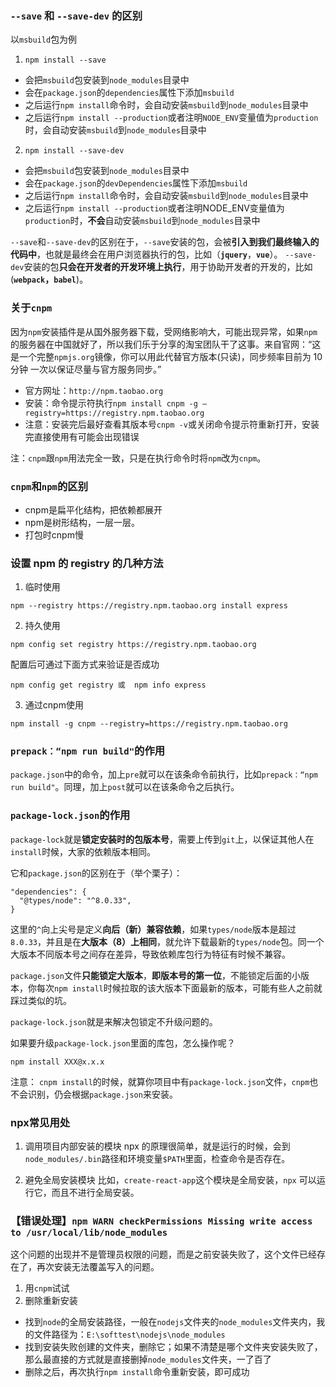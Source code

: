 ### `--save` 和 `--save-dev` 的区别

以`msbuild`包为例

1. `npm install --save`

- 会把`msbuild`包安装到`node_modules`目录中
- 会在`package.json`的`dependencies`属性下添加`msbuild`
- 之后运行`npm install`命令时，会自动安装`msbuild`到`node_modules`目录中
- 之后运行`npm install --production`或者注明`NODE_ENV`变量值为`production`时，会自动安装`msbuild`到`node_modules`目录中

2. `npm install --save-dev`

- 会把`msbuild`包安装到`node_modules`目录中
- 会在`package.json`的`devDependencies`属性下添加`msbuild`
- 之后运行`npm install`命令时，会自动安装`msbuild`到`node_modules`目录中
- 之后运行`npm install --production`或者注明NODE_ENV变量值为`production`时，**不会**自动安装`msbuild`到`node_modules`目录中

`--save`和`--save-dev`的区别在于，`--save`安装的包，会被**引入到我们最终输入的代码中**，也就是最终会在用户浏览器执行的包，比如（**`jquery`**，**`vue`**）。 `--save-dev`安装的包**只会在开发者的开发环境上执行**，用于协助开发者的开发的，比如(**`webpack`，`babel`**)。


### 关于`cnpm`

因为`npm`安装插件是从国外服务器下载，受网络影响大，可能出现异常，如果`npm`的服务器在中国就好了，所以我们乐于分享的淘宝团队干了这事。来自官网：“这是一个完整`npmjs.org`镜像，你可以用此代替官方版本(只读)，同步频率目前为 10分钟 一次以保证尽量与官方服务同步。”

- 官方网址：`http://npm.taobao.org`
- 安装：命令提示符执行`npm install cnpm -g –registry=https://registry.npm.taobao.org`
- 注意：安装完后最好查看其版本号`cnpm -v`或关闭命令提示符重新打开，安装完直接使用有可能会出现错误

注：`cnpm`跟`npm`用法完全一致，只是在执行命令时将`npm`改为`cnpm`。



### `cnpm`和`npm`的区别

- cnpm是扁平化结构，把依赖都展开
- npm是树形结构，一层一层。
- 打包时cnpm慢



### 设置 npm 的 registry 的几种方法

1. 临时使用

```
npm --registry https://registry.npm.taobao.org install express
```

2. 持久使用

```
npm config set registry https://registry.npm.taobao.org
```

配置后可通过下面方式来验证是否成功 

```
npm config get registry 或  npm info express
```

3. 通过cnpm使用

```
npm install -g cnpm --registry=https://registry.npm.taobao.org
```



### `prepack：“npm run build"`的作用

`package.json`中的命令，加上`pre`就可以在该条命令前执行，比如`prepack：“npm run build"`。同理，加上`post`就可以在该条命令之后执行。



### `package-lock.json`的作用

`package-lock`就是**锁定安装时的包版本号**，需要上传到`git`上，以保证其他人在`install`时候，大家的依赖版本相同。

它和`package.json`的区别在于（举个栗子）：

```
"dependencies": {
  "@types/node": "^8.0.33",
}
```

这里的`^`向上尖号是定义**向后（新）兼容依赖**，如果`types/node`版本是超过`8.0.33`，并且是在**大版本（8）上相同**，就允许下载最新的`types/node`包。同一个大版本不同版本号之间存在差异，导致依赖库包行为特征有时候不兼容。

`package.json`文件**只能锁定大版本**，**即版本号的第一位**，不能锁定后面的小版本，你每次`npm install`时候拉取的该大版本下面最新的版本，可能有些人之前就踩过类似的坑。

`package-lock.json`就是来解决包锁定不升级问题的。

如果要升级`package-lock.json`里面的库包，怎么操作呢？

```
npm install XXX@x.x.x 
```

注意：
`cnpm install`的时候，就算你项目中有`package-lock.json`文件，`cnpm`也不会识别，仍会根据`package.json`来安装。



### npx常见用处

1. 调用项目内部安装的模块
   npx 的原理很简单，就是运行的时候，会到`node_modules/.bin`路径和环境变量`$PATH`里面，检查命令是否存在。

2. 避免全局安装模块
   比如，`create-react-app`这个模块是全局安装，`npx` 可以运行它，而且不进行全局安装。



### 【错误处理】`npm WARN checkPermissions Missing write access to /usr/local/lib/node_modules`

这个问题的出现并不是管理员权限的问题，而是之前安装失败了，这个文件已经存在了，再次安装无法覆盖写入的问题。

1. 用`cnpm`试试
2. 删除重新安装

  - 找到`node`的全局安装路径，一般在`nodejs`文件夹的`node_modules`文件夹内，我的文件路径为：`E:\softtest\nodejs\node_modules`
  - 找到安装失败创建的文件夹，删除它；如果不清楚是哪个文件夹安装失败了，那么最直接的方式就是直接删掉`node_modules`文件夹，一了百了
  - 删除之后，再次执行`npm install`命令重新安装，即可成功 

